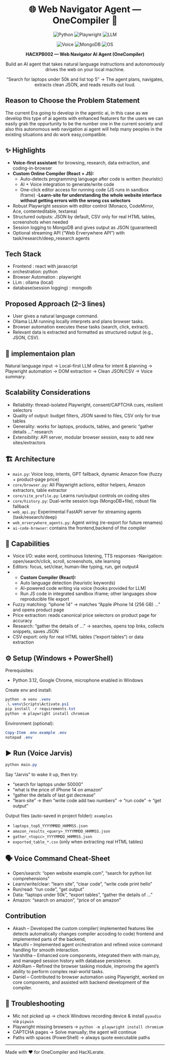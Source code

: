 <div align="center">

# 🌐 Web Navigator Agent — OneCompiler 🚀

![Python](https://img.shields.io/badge/Python-3.12-blue?logo=python&logoColor=white)
![Playwright](https://img.shields.io/badge/Playwright-Automation-45ba4b?logo=playwright&logoColor=white)
![LLM](https://img.shields.io/badge/LLM-Ollama-8a2be2)

![Voice](https://img.shields.io/badge/Voice-PyAudio%20%7C%20SpeechRecognition-ff9800)
![MongoDB](https://img.shields.io/badge/MongoDB-Database-4db33d?logo=mongodb&logoColor=white)
![OS](https://img.shields.io/badge/OS-Windows-0078D6?logo=windows&logoColor=white)

**HACXPB002 — Web Navigator AI Agent (OneCompiler)**

Build an AI agent that takes natural language instructions and autonomously drives the web on your local machine.

“Search for laptops under 50k and list top 5” → The agent plans, navigates, extracts clean JSON, and reads results out loud.

</div>

## Reason to Choose the Problem Statement
The current Era going to develop in the agentic ai, in this case as we develop this type of ai agents with enhanced featurers for the users we can easily grab the oppurtunity to be the number one in the current society and also this autonomous web navigation ai agent will help many peoples in the existing situations and do work easy,compatible.

## ✨ Highlights

- **Voice-first assistant** for browsing, research, data extraction, and coding-in-browser
- **Custom Online Compiler (React + JS):**
  - Auto-detects programming language after code is written (heuristic)
  - AI + Voice integration to generate/write code
  - One-click editor access for running code (JS runs in sandbox iframe)
-**Learn-site for understanding the whole website interface without getting errors with the wrong css selectors**
- Robust Playwright session with editor control (Monaco, CodeMirror, Ace, contenteditable, textarea)
- Structured outputs: JSON by default, CSV only for real HTML tables, screenshots when needed
- Session logging to MongoDB  and gives output as   JSON (guaranteed)
- Optional streaming API (“Web Erverywhere API”) with task/research/deep_research agents

## Tech Stack 
- Frontend : react with javascript
- orchestration: python
- Browser Automation : playwright
- LLm : ollama (local)
- database(session logging) : mongodb

## Proposed Approach (2–3 lines)

- User gives a natural language command.
- Ollama LLM running locally interprets and plans browser tasks.
- Browser automation executes these tasks (search, click, extract).
- Relevant data is extracted and formatted as structured output (e.g., JSON, CSV).


## 🧠 implementaion plan

Natural language input  → Local-first LLM ollma for intent & planning → Playwright automation → DOM extraction → Clean JSON/CSV → Voice summary.

## Scalability Considerations 
- Reliability: thread-isolated Playwright, consent/CAPTCHA cues, resilient selectors
- Quality of output: budget filters, JSON saved to files, CSV only for true tables
- Generality: works for laptops, products, tables, and generic “gather details …” research
- Extensibility: API server, modular browser session, easy to add new sites/extractors

## 🏗️ Architecture

- `main.py`: Voice loop, intents, GPT fallback, dynamic Amazon flow (fuzzy + product-page price)
- `core/browser.py`: All Playwright actions, editor helpers, Amazon extractors, table extractor
- `core/site_profile.py`: Learns run/output controls on coding sites
- `core/history.py`: Dual-write session logs (MongoDB+file), robust file fallback
- `web_api.py`: Experimental FastAPI server for streaming agents (task/research/deep)
- `web_erverywhere_agents.py`: Agent wiring (re-export for future renames)
- `ai-code-browser`: contains the frontend,backend of the compiler 

## 🔑 Capabilities

- Voice I/O: wake word, continuous listening, TTS responses
-Navigation: open/search/click, scroll, screenshots, site learning
- Editors: focus, set/clear, human-like typing, run, get output4
- - **Custom Compiler (React):**
  - Auto language detection (heuristic keywords)
  - AI-powered code writing via voice (hooks provided for LLM)
  - Run JS code in integrated sandbox iframe; other languages show reproducible file export
- Fuzzy matching: “iphone 14” → matches “Apple iPhone 14 (256 GB) …” and opens product page
- Price extraction: reads canonical price selectors on product page for accuracy
- Research: “gather the details of …” → searches, opens top links, collects snippets, saves JSON
- CSV export: only for real HTML tables (“export tables”) or data extraction 

## ⚙️ Setup (Windows + PowerShell)

Prerequisites:
- Python 3.12, Google Chrome, microphone enabled in Windows

Create env and install:

```powershell
python -m venv .venv
.\.venv\Scripts\Activate.ps1
pip install -r requirements.txt
python -m playwright install chromium
```

Environment (optional):

```powershell
Copy-Item .env.example .env
notepad .env

```

## ▶️ Run (Voice Jarvis)

```powershell
python main.py
```

Say “Jarvis” to wake it up, then try:
- “search for laptops under 50000”
- “what is the price of iPhone 14 on amazon”
- “gather the details of last gst decrease”
- “learn site” → then “write code add two numbers” → “run code” → “get output”

Output files (auto-saved in project folder):
`examples`
- `laptops_top5_YYYYMMDD_HHMMSS.json`
- `amazon_results_<query>_YYYYMMDD_HHMMSS.json`
- `gather_<topic>_YYYYMMDD_HHMMSS.json`
- `exported_table_*.csv` (only when extracting real HTML tables)

## 🗣️ Voice Command Cheat‑Sheet

- Open/search: “open website example.com”, “search for python list comprehensions”
- Learn/write/clear: “learn site”, “clear code”, “write code print hello”
- Run/read: “run code”, “get output”
- Data: “laptops under 50k”, “export tables”, “gather the details of …”
- Amazon: “search <product> on amazon”, “price of <product> on amazon”

## Contribution

- Akash – Developed the custom compiler( implemented features like detects automatically changes compiler accoding to code) frontend and implemented parts of the backend, 
- Maruthi – Implemented agent orchestration and refined voice command handling for smooth interaction.
- Varshitha – Enhanced core components, integrated them with main.py, and managed session history with database persistence.
- AbhiRam – Refined the browser tasking module, improving the agent’s ability to perform complex real-world tasks.
- Daniel – Contributed to browser automation using Playwright, worked on core components, and assisted with backend development of the compiler.

## 🧪 Troubleshooting

- Mic not picked up → check Windows recording device & install `pyaudio` via `pipwin`
- Playwright missing browsers → `python -m playwright install chromium`
- CAPTCHA pages → Solve manually; the agent will continue
- Paths with spaces (PowerShell) → always quote executable paths



---

Made with ❤️ for OneCompiler and HacXLerate. 
